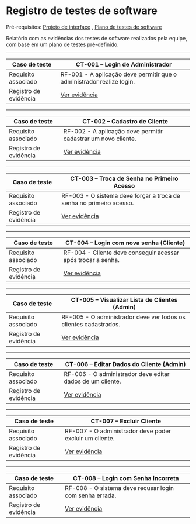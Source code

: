 # Registro de testes de software

Pré-requisitos: [Projeto de interface](#) , [Plano de testes de software](#)

Relatório com as evidências dos testes de software realizados pela equipe, com base em um plano de testes pré-definido.

---

| Caso de teste                 | CT-001 – Login de Administrador |
|------------------------------|---------------------------------|
| Requisito associado          | RF-001 - A aplicação deve permitir que o administrador realize login. |
| Registro de evidência        | [Ver evidência](docs/images/Cadastro.pdf) |

---

| Caso de teste                 | CT-002 – Cadastro de Cliente |
|------------------------------|------------------------------|
| Requisito associado          | RF-002 - A aplicação deve permitir cadastrar um novo cliente. |
| Registro de evidência        | [Ver evidência](docs/images/Cadastro.pdf) |

---

| Caso de teste                 | CT-003 – Troca de Senha no Primeiro Acesso |
|------------------------------|---------------------------------------------|
| Requisito associado          | RF-003 - O sistema deve forçar a troca de senha no primeiro acesso. |
| Registro de evidência        | [Ver evidência](https://link-do-video-ou-print.com) |

---

| Caso de teste                 | CT-004 – Login com nova senha (Cliente) |
|------------------------------|-----------------------------------------|
| Requisito associado          | RF-004 - Cliente deve conseguir acessar após trocar a senha. |
| Registro de evidência        | [Ver evidência](https://link-do-video-ou-print.com) |

---

| Caso de teste                 | CT-005 – Visualizar Lista de Clientes (Admin) |
|------------------------------|------------------------------------------------|
| Requisito associado          | RF-005 - O administrador deve ver todos os clientes cadastrados. |
| Registro de evidência        | [Ver evidência](https://link-do-video-ou-print.com) |

---

| Caso de teste                 | CT-006 – Editar Dados do Cliente (Admin) |
|------------------------------|-------------------------------------------|
| Requisito associado          | RF-006 - O administrador deve editar dados de um cliente. |
| Registro de evidência        | [Ver evidência](https://link-do-video-ou-print.com) |

---

| Caso de teste                 | CT-007 – Excluir Cliente |
|------------------------------|---------------------------|
| Requisito associado          | RF-007 - O administrador deve poder excluir um cliente. |
| Registro de evidência        | [Ver evidência](https://link-do-video-ou-print.com) |

---

| Caso de teste                 | CT-008 – Login com Senha Incorreta |
|------------------------------|-------------------------------------|
| Requisito associado          | RF-008 - O sistema deve recusar login com senha errada. |
| Registro de evidência        | [Ver evidência](https://link-do-video-ou-print.com) |
